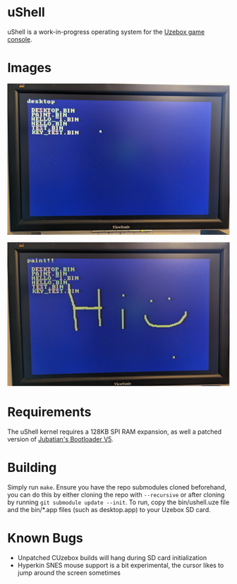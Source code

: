 # uShell

uShell is a work-in-progress operating system for the [Uzebox game console](https://uzebox.org/).

# Images

![Photo of uShell's prototype desktop app](/docs/screenshots/photo-desktop.jpg)

![Photo of uShell's paint app](/docs/screenshots/photo-paint.jpg)

# Requirements

The uShell kernel requires a 128KB SPI RAM expansion, as well a patched version of [Jubatian's Bootloader V5](https://uzebox.org/forums/viewtopic.php?p=37689#p37689).

# Building

Simply run `make`. Ensure you have the repo submodules cloned beforehand, you can do this by either cloning the repo with `--recursive` or after cloning by running `git submodule update --init`.
To run, copy the bin/ushell.uze file and the bin/*.app files (such as desktop.app) to your Uzebox SD card.

# Known Bugs

 - Unpatched CUzebox builds will hang during SD card initialization
 - Hyperkin SNES mouse support is a bit experimental, the cursor likes to jump around the screen sometimes
